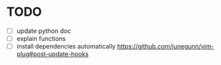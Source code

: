 # TODO

- [ ] update python doc
- [ ] explain functions
- [ ] install dependencies automatically https://github.com/junegunn/vim-plug#post-update-hooks

